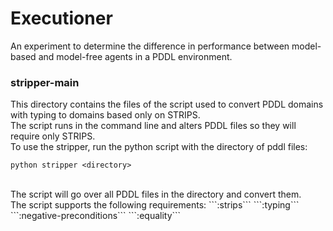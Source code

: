 # Executioner
An experiment to determine the difference in performance between model-based and model-free agents in a PDDL environment.

### stripper-main
This directory contains the files of the script used to convert PDDL domains with typing to domains based only on STRIPS. <br>
The script runs in the command line and alters PDDL files so they will require only STRIPS. <br>
To use the stripper, run the python script with the directory of pddl files:
```
python stripper <directory>
```
<br>
The script will go over all PDDL files in the directory and convert them. <br>
The script supports the following requirements:
```:strips```
```:typing```
```:negative-preconditions```
```:equality```
